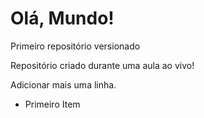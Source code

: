 # Olá, Mundo!
 Primeiro repositório versionado

Repositório criado durante uma aula ao vivo!

Adicionar mais uma linha.

* Primeiro Item
